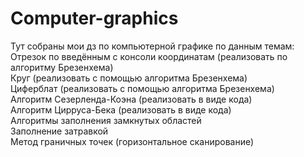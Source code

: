# Computer-graphics  
Тут собраны мои дз по компьютерной графике по данным темам:  
Отрезок по введённым с консоли координатам (реализовать по алгоритму Брезенхема)  
Круг (реализовать с помощью алгоритма Брезенхема)  
Циферблат (реализовать с помощью алгоритма Брезенхема)  
Алгоритм Сезерленда-Коэна (реализовать в виде кода)  
Алгоритм Цирруса-Бека (реализовать в виде кода)  
Алгоритмы заполнения замкнутых областей  
Заполнение затравкой  
Метод граничных точек (горизонтальное сканирование)  

